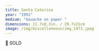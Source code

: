 ```yaml
---
title: Santa Caterina
year: "1991"
medium: "Gouache on paper "
dimensions: 11.7x8.3in. / 29.7x21cm
image: /img/miscellaneous/img_1473.jpeg
---
```

🔴 SOLD
